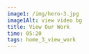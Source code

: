 ```yaml
---
image1: /img/hero-3.jpg
image1Alt: view video bg
title: View Our Work
time: 05:20
tags: home_3_view_work
---
```

